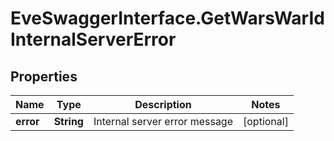 # EveSwaggerInterface.GetWarsWarIdInternalServerError

## Properties
Name | Type | Description | Notes
------------ | ------------- | ------------- | -------------
**error** | **String** | Internal server error message | [optional] 


